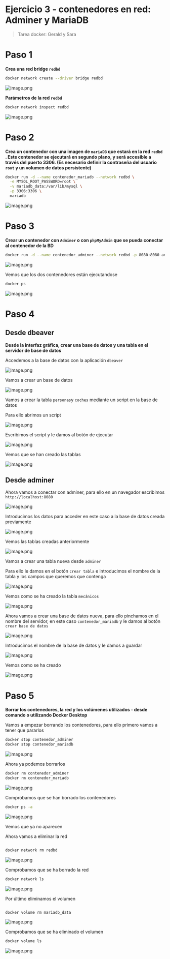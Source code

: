 # Ejercicio 3 - contenedores en red: Adminer y MariaDB

> Tarea docker: Gerald y Sara
> 

# Paso 1

**Crea una red bridge `redbd`**

```bash
docker network create --driver bridge redbd

```

![image.png](image.png)

**Parámetros de la red `redbd`**

```bash
docker network inspect redbd
```

![image.png](image%201.png)

# Paso 2

**Crea un contenedor con una imagen de `mariaDB` que estará en la red `redbd` . Este
contenedor se ejecutará en segundo plano, y será accesible a través del puerto 3306. (Es
necesario definir la contraseña del usuario `root` y un volumen de datos persistente)**

```bash
docker run -d --name contenedor_mariadb --network redbd \
  -e MYSQL_ROOT_PASSWORD=root \
  -v mariadb_data:/var/lib/mysql \
  -p 3306:3306 \
  mariadb
```

![image.png](image%202.png)

# Paso 3

**Crear un contenedor con `Adminer` o con `phpMyAdmin` que se pueda conectar al
contenedor de la BD**

```bash
docker run -d --name contenedor_adminer --network redbd -p 8080:8080 adminer
```

![image.png](image%203.png)

Vemos que los dos contenedores están ejecutandose

```bash
docker ps
```

![image.png](image%204.png)

# Paso 4

## Desde dbeaver

**Desde la interfaz gráfica, crear una base de datos y una tabla en el servidor de base de datos**

Accedemos a la base de datos con la aplicación `dbeaver`

![image.png](image%205.png)

Vamos a crear un base de datos

![image.png](image%206.png)

Vamos a crear la tabla `personas`y `coches` mediante un script en la base de datos

Para ello abrimos un script

![image.png](image%207.png)

Escribimos el script y le damos al botón de ejecutar

![image.png](image%208.png)

Vemos que se han creado las tablas

![image.png](image%209.png)

## Desde adminer

Ahora vamos a conectar con adminer, para ello en un navegador escribimos `http://localhost:8080`

![image.png](image%2010.png)

Introducimos los datos para acceder en este caso a la base de datos creada previamente 

![image.png](image%2011.png)

Vemos las tablas creadas anteriormente

![image.png](image%2012.png)

Vamos a crear una tabla nueva desde `adminer`

Para ello le damos en el botón `crear tabla` e introducimos el nombre de la tabla y los campos que queremos que contenga

![image.png](image%2013.png)

Vemos como se ha creado la tabla `mecánicos`

![image.png](image%2014.png)

Ahora vamos a crear una base de datos nueva, para ello pinchamos en el nombre del servidor, en este caso `contenedor_mariadb` y le damos al botón `crear base de datos`

![image.png](image%2015.png)

Introducimos el nombre de la base de datos y le damos a guardar

![image.png](image%2016.png)

Vemos como se ha creado

![image.png](image%2017.png)

# Paso 5

**Borrar los contenedores, la red y los volúmenes utilizados - desde comando o utilizando
Docker Desktop**

Vamos a empezar borrando los contenedores, para ello primero vamos a tener que pararlos

```bash
docker stop contenedor_adminer
docker stop contenedor_mariadb
```

![image.png](image%2018.png)

Ahora ya podemos borrarlos

```bash
docker rm contenedor_adminer
docker rm contenedor_mariadb
```

![image.png](image%2019.png)

Comprobamos que se han borrado los contenedores

```bash
docker ps -a
```

![image.png](image%2020.png)

Vemos que ya no aparecen

Ahora vamos a eliminar la red

```bash

docker network rm redbd
```

![image.png](image%2021.png)

Comprobamos que se ha borrado la red

```bash
docker network ls
```

![image.png](image%2022.png)

Por último eliminamos el volumen

```bash

docker volume rm mariadb_data
```

![image.png](image%2023.png)

Comprobamos que se ha eliminado el volumen

```bash
docker volume ls
```

![image.png](image%2024.png)